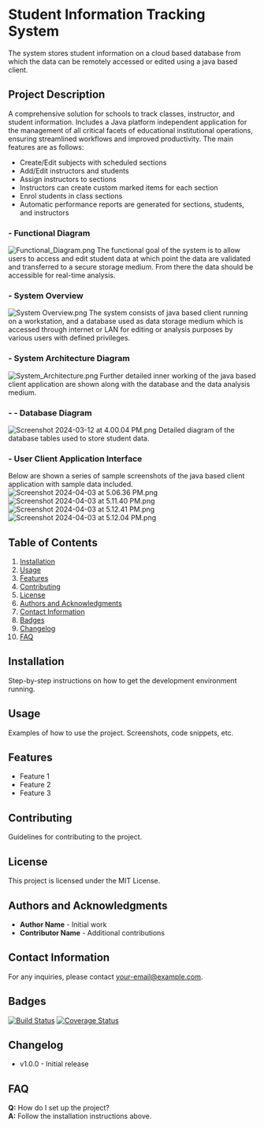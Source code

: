 # Student Information Tracking System
The system stores student information on a cloud based database from which the data can be remotely accessed or edited using a java based client.

## Project Description
A comprehensive solution for schools to track classes, instructor, and student information. Includes a Java platform independent application for the management of all critical facets of educational institutional operations, ensuring streamlined workflows and improved productivity. The main features are as follows:
- Create/Edit subjects with scheduled sections
- Add/Edit instructors and students
- Assign instructors to sections
- Instructors can create custom marked items for each section
- Enrol students in class sections
- Automatic performance reports are generated for sections, students, and instructors

### - Functional Diagram
![Functional_Diagram.png](Functional_Diagram.png)
The functional goal of the system is to allow users to access and edit student data at which point the data are validated and transferred to a secure storage medium. From there the data should be accessible for real-time analysis.

### - System Overview
![System Overview.png](System%20Overview.png)
The system consists of java based client running on a workstation, and a database used as data storage medium which is accessed through internet or LAN for editing or analysis purposes by various users with defined privileges.

### - System Architecture Diagram
![System_Architecture.png](System_Architecture.png)
Further detailed inner working of the java based client application are shown along with the database and the data analysis medium.

### - - Database Diagram
![Screenshot 2024-03-12 at 4.00.04 PM.png](Screenshot%202024-03-12%20at%204.00.04%20PM.png)
Detailed diagram of the database tables used to store student data.

### - User Client Application Interface
Below are shown a series of sample screenshots of the java based client application with sample data included.
![Screenshot 2024-04-03 at 5.06.36 PM.png](Screenshot%202024-04-03%20at%205.06.36%20PM.png)
![Screenshot 2024-04-03 at 5.11.40 PM.png](Screenshot%202024-04-03%20at%205.11.40%20PM.png)
![Screenshot 2024-04-03 at 5.12.41 PM.png](Screenshot%202024-04-03%20at%205.12.41%20PM.png)
![Screenshot 2024-04-03 at 5.12.04 PM.png](Screenshot%202024-04-03%20at%205.12.04%20PM.png)

## Table of Contents
1. [Installation](#installation)
2. [Usage](#usage)
3. [Features](#features)
4. [Contributing](#contributing)
5. [License](#license)
6. [Authors and Acknowledgments](#authors-and-acknowledgments)
7. [Contact Information](#contact-information)
8. [Badges](#badges)
9. [Changelog](#changelog)
10. [FAQ](#faq)

## Installation
Step-by-step instructions on how to get the development environment running.

## Usage
Examples of how to use the project. Screenshots, code snippets, etc.

## Features
- Feature 1
- Feature 2
- Feature 3

## Contributing
Guidelines for contributing to the project.

## License
This project is licensed under the MIT License.

## Authors and Acknowledgments
- **Author Name** - Initial work
- **Contributor Name** - Additional contributions

## Contact Information
For any inquiries, please contact [your-email@example.com](mailto:your-email@example.com).

## Badges
[![Build Status](https://img.shields.io/travis/username/repo.svg)](https://travis-ci.org/username/repo)
[![Coverage Status](https://coveralls.io/repos/github/username/repo/badge.svg?branch=master)](https://coveralls.io/github/username/repo?branch=master)

## Changelog
- v1.0.0 - Initial release

## FAQ
**Q:** How do I set up the project?  
**A:** Follow the installation instructions above.
